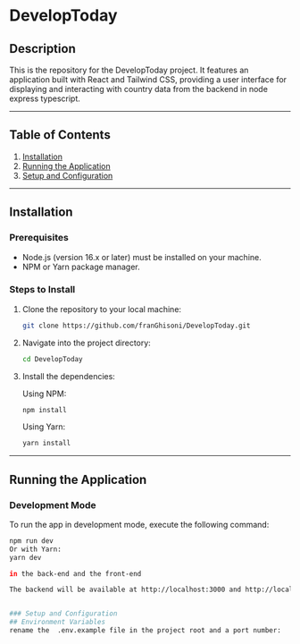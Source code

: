 # DevelopToday

## Description

This is the repository for the DevelopToday project. It features an application built with React and Tailwind CSS, providing a user interface for displaying and interacting with country data from the backend in node express typescript.

---

## Table of Contents

1. [Installation](#installation)
2. [Running the Application](#running-the-application)
3. [Setup and Configuration](#setup-and-configuration)

---

## Installation

### Prerequisites

- Node.js (version 16.x or later) must be installed on your machine.
- NPM or Yarn package manager.

### Steps to Install

1. Clone the repository to your local machine:

    ```bash
    git clone https://github.com/franGhisoni/DevelopToday.git
    ```

2. Navigate into the project directory:

    ```bash
    cd DevelopToday
    ```

3. Install the dependencies:

    Using NPM:

    ```bash
    npm install
    ```

    Using Yarn:

    ```bash
    yarn install
    ```

---

## Running the Application

### Development Mode

To run the app in development mode, execute the following command:

```bash
npm run dev
Or with Yarn:
yarn dev

in the back-end and the front-end

The backend will be available at http://localhost:3000 and http://localhost:5173/ for the frontend


### Setup and Configuration
## Environment Variables
rename the  .env.example file in the project root and a port number:
